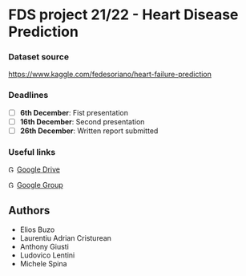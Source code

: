 # FDS project 21/22 - Heart Disease Prediction

### Dataset source
https://www.kaggle.com/fedesoriano/heart-failure-prediction

### Deadlines
- [ ] **6th December**: Fist presentation
- [ ] **16th December**: Second presentation
- [ ] **26th December**: Written report submitted

### Useful links
<img src="http://download.seaicons.com/download/i98308/dakirby309/simply-styled/dakirby309-simply-styled-google-drive.ico" alt="Google Drive Icon" width="13"/> [Google Drive](https://drive.google.com/drive/u/1/folders/1vdwBkEDXcKa6vKXDMDjzAo4xX2o2BBUs)

<img src="https://i2.wp.com/9to5google.com/wp-content/uploads/sites/4/2021/07/new-google-groups-logo.png?ssl=1" alt="Google Group Icon" width="13"/> [Google Group](https://groups.google.com/u/1/a/di.uniroma1.it/g/fds-21-22
)

## Authors
- Elios Buzo
- Laurentiu Adrian Cristurean
- Anthony Giusti
- Ludovico Lentini
- Michele Spina
